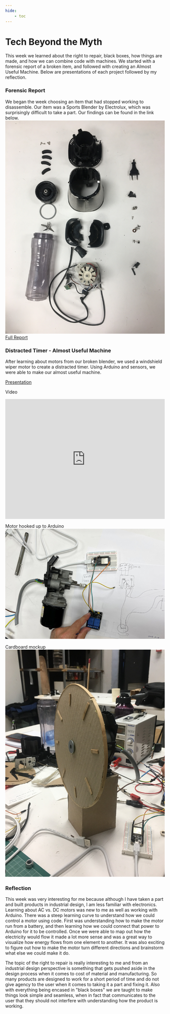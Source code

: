 ```yaml
---
hide:
    - toc
---
```


# Tech Beyond the Myth

This week we learned about the right to repair, black boxes, how things are made, and how we can combine code with machines. We started with a forensic report of a broken item, and followed with creating an Almost Useful Machine. Below are presentations of each project followed by my reflection. 

### Forensic Report

We began the week choosing an item that had stopped working to disassemble. Our item was a Sports Blender by Electrolux, which was surprisingly difficult to take a part. Our findings can be found in the link below.
![FReport.JPG](../images/1Term/6_TechBeyondMyth/FReport.JPG)
[Full Report](https://hackmd.io/s/HJBEvhPBo)


### Distracted Timer - Almost Useful Machine

After learning about motors from our broken blender, we used a windshield wiper motor to create a distracted timer. Using Arduino and sensors, we were able to make our almost useful machine. 

[Presentation](https://www.canva.com/design/DAFSGssYzEA/FqJPNQMS33QH5i-fKP5DVg/view?utm_content=DAFSGssYzEA&utm_campaign=designshare&utm_medium=link&utm_source=viewer)

Video
<div style="padding:75% 0 0 0;position:relative;"><iframe src="https://player.vimeo.com/video/775568171?h=7fd4306a9c&amp;badge=0&amp;autopause=0&amp;player_id=0&amp;app_id=58479" frameborder="0" allow="autoplay; fullscreen; picture-in-picture" allowfullscreen style="position:absolute;top:0;left:0;width:100%;height:100%;" title="DistractedTimer.mp4"></iframe></div><script src="https://player.vimeo.com/api/player.js"></script>

Motor hooked up to Arduino 
![Motor.JPG](../images/1Term/6_TechBeyondMyth/Motor.JPG)

Cardboard mockup
![ClockProto.jpg](../images/1Term/6_TechBeyondMyth/ClockProto.jpg)

### Reflection

This week was very interesting for me because although I have taken a part and built products in industrial design, I am less familiar with electronics. Learning about AC vs. DC motors was new to me as well as working with Arduino. There was a steep learning curve to understand how we could control a motor using code. First was understanding how to make the motor run from a battery, and then learning how we could connect that power to Arduino for it to be controlled. Once we were able to map out how the electricity would flow it made a lot more sense and was a great way to visualize how energy flows from one element to another. It was also exciting to figure out how to make the motor turn different directions and brainstorm what else we could make it do. 

The topic of the right to repair is really interesting to me and from an industrial design perspective is something that gets pushed aside in the design process when it comes to cost of material and manufacturing. So many products are designed to work for a short period of time and do not give agency to the user when it comes to taking it a part and fixing it. Also with everything being encased in "black boxes" we are taught to make things look simple and seamless, when in fact that communicates to the user that they should not interfere with understanding how the product is working.

